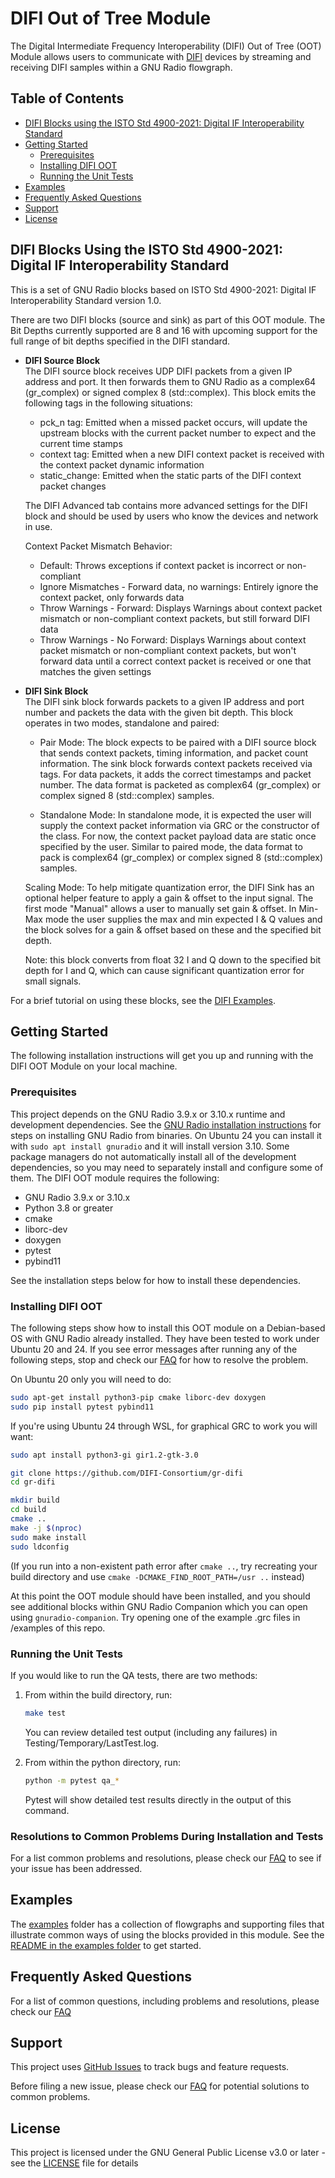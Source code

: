 # DIFI Out of Tree Module

The Digital Intermediate Frequency Interoperability (DIFI) Out of Tree (OOT) Module allows users to communicate with [DIFI](https://dificonsortium.org/about/) devices by streaming and receiving DIFI samples within a GNU Radio flowgraph.

## Table of Contents

- [DIFI Blocks using the ISTO Std 4900-2021: Digital IF Interoperability Standard](#difi-blocks-using-the-isto-std-4900-2021-digital-if-interoperability-standard)
- [Getting Started](#getting-started)
  - [Prerequisites](#prerequisites)
  - [Installing DIFI OOT](#installing-difi-oot)
  - [Running the Unit Tests](#running-the-unit-tests)
- [Examples](#examples)
- [Frequently Asked Questions](#frequently-asked-questions)
- [Support](#support)
- [License](#license)

## DIFI Blocks Using the ISTO Std 4900-2021: Digital IF Interoperability Standard

This is a set of GNU Radio blocks based on ISTO Std 4900-2021: Digital IF Interoperability Standard version 1.0.

There are two DIFI blocks (source and sink) as part of this OOT module. The Bit Depths currently supported are 8 and 16 with upcoming support for the full range of bit depths specified in the DIFI standard.

 * __DIFI Source Block__\
	The DIFI source block receives UDP DIFI packets from a given IP address and port. It then forwards them to GNU Radio as a complex64 (gr_complex) or signed complex 8 (std::complex<char>).
	This block emits the following tags in the following situations:
	  - pck_n tag: Emitted when a missed packet occurs, will update the upstream blocks with the current packet number to expect and the current time stamps
	  - context tag: Emitted when a new DIFI context packet is received with the context packet dynamic information
	  - static_change: Emitted when the static parts of the DIFI context packet changes

    The DIFI Advanced tab contains more advanced settings for the DIFI block and should be used by users who know the devices and network in use.

   Context Packet Mismatch Behavior:
      - Default: Throws exceptions if context packet is incorrect or non-compliant
      - Ignore Mismatches - Forward data, no warnings: Entirely ignore the context packet, only forwards data
      - Throw Warnings - Forward: Displays Warnings about context packet mismatch or non-compliant context packets, but still forward DIFI data
      - Throw Warnings - No Forward: Displays Warnings about context packet mismatch or non-compliant context packets, but won't forward data until a correct context packet is received or one that matches the given settings

 * __DIFI Sink Block__\
	The DIFI sink block forwards packets to a given IP address and port number and packets the data with the given bit depth. This block operates in two modes, standalone and paired:

	- Pair Mode: The block expects to be paired with a DIFI source block that sends context packets, timing information, and packet count information. The sink block forwards context packets received via tags. For data packets, it adds the correct timestamps and packet number. The data format is packeted as complex64 (gr_complex) or complex signed 8 (std::complex<char>) samples.

	- Standalone Mode: In standalone mode, it is expected the user will supply the context packet information via GRC or the constructor of the class. For now, the context packet payload data are static once specified by the user. Similar to paired mode, the data format to pack is complex64 (gr_complex) or complex signed 8 (std::complex<char>) samples.

	Scaling Mode: To help mitigate quantization error, the DIFI Sink has an optional helper feature to apply a gain & offset to the input signal. The first mode "Manual" allows a user to manually set gain & offset. In Min-Max mode the user supplies the max and min expected I & Q values and the block solves for a gain & offset based on these and the specified bit depth.

	Note: this block converts from float 32 I and Q down to the specified bit depth for I and Q, which can cause significant quantization error for small signals.

For a brief tutorial on using these blocks, see the [DIFI Examples](./examples/README.md#difi-examples).

## Getting Started

The following installation instructions will get you up and running with the DIFI OOT Module on your local machine.

### Prerequisites

This project depends on the GNU Radio 3.9.x or 3.10.x runtime and development dependencies. See the [GNU Radio installation instructions](https://wiki.gnuradio.org/index.php/InstallingGR#From_Binaries) for steps on
installing GNU Radio from binaries. On Ubuntu 24 you can install it with `sudo apt install gnuradio` and it will install version 3.10.  Some package managers do not automatically install all of the development dependencies,
so you may need to separately install and configure some of them. The DIFI OOT module requires the following:

- GNU Radio 3.9.x or 3.10.x
- Python 3.8 or greater
- cmake
- liborc-dev
- doxygen
- pytest
- pybind11

See the installation steps below for how to install these dependencies.

### Installing DIFI OOT

The following steps show how to install this OOT module on a Debian-based OS with GNU Radio already installed.  They have been tested to work under Ubuntu 20 and 24.  If you see error messages after running any of the following steps, stop and check our [FAQ](./docs/FAQ.md) for how to
resolve the problem.

On Ubuntu 20 only you will need to do:

```bash
sudo apt-get install python3-pip cmake liborc-dev doxygen
sudo pip install pytest pybind11
```

If you're using Ubuntu 24 through WSL, for graphical GRC to work you will want:

```bash
sudo apt install python3-gi gir1.2-gtk-3.0
```

```bash
git clone https://github.com/DIFI-Consortium/gr-difi
cd gr-difi

mkdir build
cd build
cmake ..
make -j $(nproc)
sudo make install
sudo ldconfig
```

(If you run into a non-existent path error after `cmake ..`, try recreating your build directory and use `cmake -DCMAKE_FIND_ROOT_PATH=/usr ..` instead)

At this point the OOT module should have been installed, and you should see additional blocks within GNU Radio Companion which you can open using `gnuradio-companion`.  Try opening one of the example .grc files in /examples of this repo.

### Running the Unit Tests

If you would like to run the QA tests, there are two methods:

1. From within the build directory, run:

   ```bash
   make test
   ```

   You can review detailed test output (including any failures) in Testing/Temporary/LastTest.log.

2. From within the python directory, run:

   ```bash
   python -m pytest qa_*
   ```

   Pytest will show detailed test results directly in the output of this command.

### Resolutions to Common Problems During Installation and Tests

For a list common problems and resolutions, please check our [FAQ](./docs/FAQ.md) to see if your issue has been addressed.

## Examples

The [examples](./examples) folder has a collection of flowgraphs and supporting files that illustrate common ways of
using the blocks provided in this module. See the [README in the examples folder](./examples/README.md) to get started.

## Frequently Asked Questions

For a list of common questions, including problems and resolutions, please check our [FAQ](./docs/FAQ.md)

## Support

This project uses [GitHub Issues](https://github.com/DIFI-Consortium/gr-difi/issues) to track bugs and feature requests.

Before filing a new issue, please check our [FAQ](./docs/FAQ.md) for potential solutions to common problems.

## License

This project is licensed under the GNU General Public License v3.0 or later - see the [LICENSE](LICENSE) file for details
